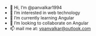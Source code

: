 - 👋 Hi, I’m @panvalkar1994
- 👀 I’m interested in web technology
- 🌱 I’m currently learning Angular
- 💞️ I’m looking to collaborate on Angular
- 📫 mail me at: vpanvalkar@outlook.com

<!---
panvalkar1994/panvalkar1994 is a ✨ special ✨ repository because its `README.md` (this file) appears on your GitHub profile.
You can click the Preview link to take a look at your changes.
--->
